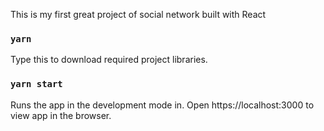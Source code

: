 This is my first great project of social network built with React

### `yarn`

Type this to download required project
libraries.

### `yarn start`

Runs the app in the development mode in.
Open https://localhost:3000 to view app
in the browser.
